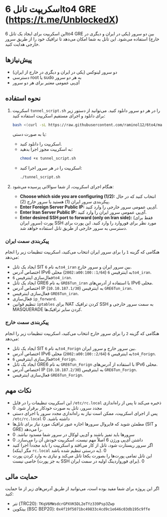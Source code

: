 # اسکریپت تانل 6to4 GRE (https://t.me/UnblockedX)

این اسکریپت برای ایجاد یک تانل 6to4 GRE بین دو سرور (یکی در ایران و دیگری در خارج) استفاده می‌شود. این تانل به شما امکان می‌دهد تا ترافیک خود را از طریق سرور خارجی هدایت کنید.

## پیش‌نیازها

* دو سرور لینوکس (یکی در ایران و دیگری در خارج از ایران)
* دسترسی root یا sudo به هر دو سرور
* آی‌پی عمومی معتبر برای هر دو سرور

## نحوه استفاده

1.  اسکریپت `tunnel_script.sh` را در هر دو سرور دانلود کنید. می‌توانید از دستور زیر برای دانلود و اجرای مستقیم اسکریپت استفاده کنید:
    ```bash
    bash <(curl -sL https://raw.githubusercontent.com/raminol12/6to4/main/tunnel_script.sh)
    ```
    یا به صورت دستی:
    *   اسکریپت را دانلود کنید.
    *   به اسکریپت مجوز اجرا بدهید:
        ```bash
        chmod +x tunnel_script.sh
        ```
    *   اسکریپت را در هر سرور اجرا کنید:
        ```bash
        ./tunnel_script.sh
        ```

2.  هنگام اجرای اسکریپت، از شما سوالاتی پرسیده می‌شود:
    *   **Choose which side you are configuring (1/2):** انتخاب کنید که در حال پیکربندی سرور ایران (1) هستید یا سرور خارج (2).
    *   **Enter Foreign Server Public IP:** آی‌پی عمومی سرور خارجی را وارد کنید.
    *   **Enter Iran Server Public IP:** آی‌پی عمومی سرور ایران را وارد کنید.
    *   **Enter desired SSH port to forward (only on Iran side):** (فقط برای سرور ایران) پورت SSH مورد نظر برای فوروارد را وارد کنید. این پورت برای دسترسی به سرور خارجی از طریق تانل استفاده خواهد شد.

### پیکربندی سمت ایران

هنگامی که گزینه `1` را برای سرور ایران انتخاب می‌کنید، اسکریپت تنظیمات زیر را انجام می‌دهد:

*   ایجاد یک تانل SIT به نام `6to4_iran` بین سرور ایران و سرور خارج.
*   اختصاص آدرس IPv6 محلی (`2002:a00:100::1/64`) به اینترفیس `6to4_iran`.
*   فعال‌سازی اینترفیس `6to4_iran`.
*   ایجاد یک تانل GRE6 به نام `GRE6Tun_iran` با استفاده از آدرس‌های IPv6 محلی.
*   اختصاص آدرس IP (`10.10.187.1/30`) به اینترفیس `GRE6Tun_iran`.
*   فعال‌سازی اینترفیس `GRE6Tun_iran`.
*   فعال‌سازی `ip_forward`.
*   تنظیم قوانین `iptables` برای NAT کردن ترافیک SSH به سمت سرور خارجی و MASQUERADE کردن سایر ترافیک‌ها.

### پیکربندی سمت خارج

هنگامی که گزینه `2` را برای سرور خارج انتخاب می‌کنید، اسکریپت تنظیمات زیر را انجام می‌دهد:

*   ایجاد یک تانل SIT به نام `6to4_Forign` بین سرور خارج و سرور ایران.
*   اختصاص آدرس IPv6 محلی (`2002:a00:100::2/64`) به اینترفیس `6to4_Forign`.
*   فعال‌سازی اینترفیس `6to4_Forign`.
*   ایجاد یک تانل GRE6 به نام `GRE6Tun_Forign` با استفاده از آدرس‌های IPv6 محلی.
*   اختصاص آدرس IP (`10.10.187.2/30`) به اینترفیس `GRE6Tun_Forign`.
*   فعال‌سازی اینترفیس `GRE6Tun_Forign`.

## نکات مهم

*   این اسکریپت تنظیمات را در فایل `/etc/rc.local` ذخیره می‌کند تا پس از راه‌اندازی مجدد سرور، تانل به صورت خودکار برقرار شود. <mcreference link="https://github.com/raminol12/6to4" index="0">0</mcreference>
*   پس از اجرای اسکریپت، ممکن است نیاز به راه‌اندازی مجدد سرور یا اجرای دستی `/etc/rc.local` داشته باشید. <mcreference link="https://github.com/raminol12/6to4" index="0">0</mcreference>
*   مطمئن شوید که فایروال سرورها اجازه عبور ترافیک مورد نیاز برای تانل‌ها (SIT و GRE) را می‌دهد.
*   سرورها باید تمیز باشند و آی‌پی لوکال در سرور شما مسدود نباشد. <mcreference link="https://github.com/raminol12/6to4" index="0">0</mcreference>
*   داشتن آی‌پی ورژن 6 اصلاً مهم نیست، اسکریپت خودش آن را می‌سازد. <mcreference link="https://github.com/raminol12/6to4" index="0">0</mcreference>
*   اگر سرور ریستارت شود، تانل از کار می‌افتد و اسکریپت را باید مجدداً اجرا کنید (مگر اینکه `rc.local` به درستی تنظیم شده باشد). <mcreference link="https://github.com/raminol12/6to4" index="0">0</mcreference>
*   این تانل تمامی پورت‌ها را بصورت یکجا تانل می‌کند و نیازی به وارد کردن پورت خاصی نیست (به جز پورت SSH برای فورواردینگ اولیه در سمت ایران). <mcreference link="https://github.com/raminol12/6to4" index="0">0</mcreference>


## حمایت مالی

اگر این پروژه برای شما مفید بوده است، می‌توانید از طریق آدرس‌های زیر از ما حمایت کنید:

*   تتر (TRC20): `TKqV6MWsdcrGPXVK5DL2eTYz339Psp3Zwp`
*   بیتکوین (BSC BEP20): `0x4f19f5071bc49833c4cd9c1e646c03db195c9ffe`
